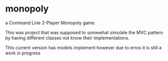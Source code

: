# monopoly
a Command Line 2-Player Monopoly game

This was project that was supposed to somewhat simulate the MVC pattern by having different classes not know their implementations.

This current version has models implement however due to erros it is still a work in progress
